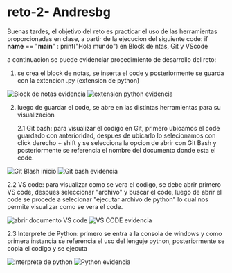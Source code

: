 # reto-2- Andresbg

Buenas tardes,
el objetivo del reto es practicar el uso de las herramientas proporcionadas en clase, a partir de la ejecucion del siguiente code:
  if __name__ == "__main__" :
    print("Hola mundo")
en Block de ntas, Git y VScode
  
a continuacion se puede evidenciar procedimiento de desarrollo del reto:

1. se crea el block de notas, se inserta el code y posteriormente se guarda con la extencion .py (extension de python)

![Block de notas evidencia](https://github.com/AndresBustamant/reto-2-ACB/assets/141858005/3f38d1f1-c42f-4622-a562-ed95b22580ce)
![extension python evidencia](https://github.com/AndresBustamant/reto-2-ACB/assets/141858005/2075a8cd-761d-47fe-9ff4-bb340983faf5)

2. luego de guardar el code, se abre en las distintas herramientas para su visualizacion

   2.1 Git bash: para visualizar el codigo en Git, primero ubicamos el code guardado con anterioridad, despues de ubicarlo lo selecionamos con click derecho + shift y se selecciona la opcion de abrir con Git Bash y posteriormente se referencia el nombre del documento donde esta el code.
   
![Git Blash inicio](https://github.com/AndresBustamant/reto-2-ACB/assets/141858005/bcbfacda-20e7-4f9c-930d-a79658c6d861)
![Git bash evidencia](https://github.com/AndresBustamant/reto-2-ACB/assets/141858005/c709a907-f9c2-4757-8ef3-3c09f7a6357e)

   2.2 VS code: para visualizar como se vera el codigo, se debe abrir primero VS code, despues seleccionar "archivo" y buscar el code, luego de abrir el code se procede a selecionar "ejecutar archivo de python" lo cual nos permite visualizar como se vera el code.

![abrir documento VS code](https://github.com/AndresBustamant/reto-2-ACB/assets/141858005/eaa9b114-4a18-47a5-ba15-674368abc7bf)
![VS CODE evidencia](https://github.com/AndresBustamant/reto-2-ACB/assets/141858005/9f7b697a-15b8-4a5a-8dbf-b4e78ac32cfb)

   2.3 Interprete de Python: primero se entra a la consola de windows y como primera instancia se referencia el uso del lenguje python, posteriormente se copia el codigo y se ejecuta
   
![interprete de python](https://github.com/AndresBustamant/reto-2-ACB/assets/141858005/9e5160d8-3183-4a21-a6ad-d92665fdc1eb)
![Python evidencia](https://github.com/AndresBustamant/reto-2-ACB/assets/141858005/411a3311-bbbc-4a20-a747-c35526262200)

